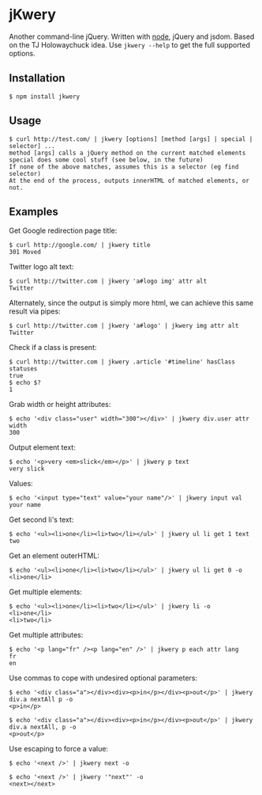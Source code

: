 
# jKwery

 Another command-line jQuery. Written with [node](http://nodejs.org), jQuery and jsdom. Based on the TJ Holowaychuck idea.
 Use `jkwery --help` to get the full supported options.

## Installation

    $ npm install jkwery

## Usage

    $ curl http://test.com/ | jkwery [options] [method [args] | special | selector] ...
    method [args] calls a jQuery method on the current matched elements
    special does some cool stuff (see below, in the future)
    If none of the above matches, assumes this is a selector (eg find selector)
    At the end of the process, outputs innerHTML of matched elements, or not.

## Examples

  Get Google redirection page title:

    $ curl http://google.com/ | jkwery title
    301 Moved

  Twitter logo alt text:
  
    $ curl http://twitter.com | jkwery 'a#logo img' attr alt
    Twitter

  Alternately, since the output is simply more html, we can achieve this same result via pipes:
  
    $ curl http://twitter.com | jkwery 'a#logo' | jkwery img attr alt
    Twitter

  Check if a class is present:
  
    $ curl http://twitter.com | jkwery .article '#timeline' hasClass statuses
    true
    $ echo $?
    1

  Grab width or height attributes:
  
    $ echo '<div class="user" width="300"></div>' | jkwery div.user attr width
    300

  Output element text:
  
    $ echo '<p>very <em>slick</em></p>' | jkwery p text
    very slick

  Values:
  
    $ echo '<input type="text" value="your name"/>' | jkwery input val
    your name
  
  Get second li's text:
  
    $ echo '<ul><li>one</li><li>two</li></ul>' | jkwery ul li get 1 text
    two
  
  Get an element outerHTML:
  
    $ echo '<ul><li>one</li><li>two</li></ul>' | jkwery ul li get 0 -o
    <li>one</li>

  Get multiple elements:

    $ echo '<ul><li>one</li><li>two</li></ul>' | jkwery li -o
    <li>one</li>
    <li>two</li>

  Get multiple attributes:

    $ echo '<p lang="fr" /><p lang="en" />' | jkwery p each attr lang
    fr
    en

  Use commas to cope with undesired optional parameters:

    $ echo '<div class="a"></div><div><p>in</p></div><p>out</p>' | jkwery div.a nextAll p -o
    <p>in</p>

    $ echo '<div class="a"></div><div><p>in</p></div><p>out</p>' | jkwery div.a nextAll, p -o
    <p>out</p>

  Use escaping to force a value:

    $ echo '<next />' | jkwery next -o
    
    $ echo '<next />' | jkwery '"next"' -o
    <next></next>

    
